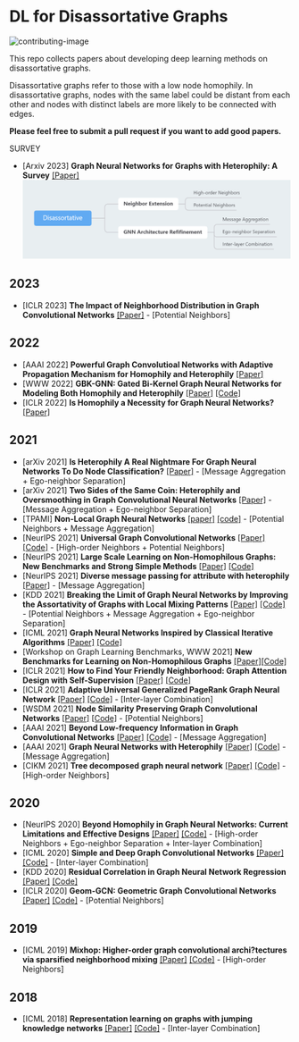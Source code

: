 # DL for Disassortative Graphs
![contributing-image](https://img.shields.io/badge/contributions-welcome-brightgreen.svg?style=flat)

This repo collects papers about developing deep learning methods on disassortative graphs.

Disassortative graphs refer to those with a low node homophily. In disassortative graphs, nodes with the same label could be distant from each other and nodes with distinct labels are more likely to be connected with edges.

**Please feel free to submit a pull request if you want to add good papers.**

SURVEY
* [Arxiv 2023] **Graph Neural Networks for Graphs with Heterophily: A Survey** [[Paper]](https://arxiv.org/abs/2202.07082)
![Classification](./Classification.png)

2023
----
* [ICLR 2023] **The Impact of Neighborhood Distribution in Graph Convolutional Networks** [[Paper]](https://openreview.net/forum?id=XUqTyU9VlWp) - [Potential Neighbors]

2022
----
* [AAAI 2022] **Powerful Graph Convolutioal Networks with Adaptive Propagation Mechanism for Homophily and Heterophily** [[Paper]](https://arxiv.org/abs/2112.13562) 
* [WWW 2022] **GBK-GNN: Gated Bi-Kernel Graph Neural Networks for Modeling Both Homophily and Heterophily** [[Paper]](https://arxiv.org/abs/2110.15777) [[Code]](https://github.com/Xzh0u/GBK-GNN)
* [ICLR 2022] **Is Homophily a Necessity for Graph Neural Networks?** [[Paper]](https://openreview.net/forum?id=ucASPPD9GKN) 



2021
----
* [arXiv 2021] **Is Heterophily A Real Nightmare For Graph Neural Networks To Do Node Classification?** [[Paper]](https://arxiv.org/abs/2109.05641) - [Message Aggregation + Ego-neighbor Separation]
* [arXiv 2021] **Two Sides of the Same Coin: Heterophily and Oversmoothing in Graph Convolutional Neural Networks** [[Paper]](https://arxiv.org/abs/2102.06462v2) - [Message Aggregation + Ego-neighbor Separation]
* [TPAMI] **Non-Local Graph Neural Networks** [[paper]](https://arxiv.org/abs/2005.14612) [[code]](https://github.com/divelab/Non-Local-GNN) - [Potential Neighbors + Message Aggregation]
* [NeurIPS 2021] **Universal Graph Convolutional Networks** [[Paper]](https://openreview.net/forum?id=MSXDyfli9vy) [[Code]](https://github.com/jindi-tju/U-GCN) - [High-order Neighbors + Potential Neighbors]
* [NeurIPS 2021] **Large Scale Learning on Non-Homophilous Graphs: New Benchmarks and Strong Simple Methods** [[Paper]](https://arxiv.org/abs/2110.14446) [[Code]](https://github.com/CUAI/Non-Homophily-Large-Scale)
* [NeurIPS 2021] **Diverse message passing for attribute with heterophily** [[Paper]](https://proceedings.neurips.cc/paper/2021/hash/253614bbac999b38b5b60cae531c4969-Abstract.html) - [Message Aggregation]
* [KDD 2021] **Breaking the Limit of Graph Neural Networks by Improving the Assortativity of Graphs with Local Mixing Patterns** [[Paper]](https://dl.acm.org/doi/abs/10.1145/3447548.3467373) [[Code]](https://github.com/susheels/gnns-and-local-assortativity) - [Potential Neighbors + Message Aggregation + Ego-neighbor Separation]
* [ICML 2021] **Graph Neural Networks Inspired by Classical Iterative Algorithms** [[Paper]](https://arxiv.org/abs/2103.06064) [[Code]](https://github.com/FFTYYY/TWIRLS)
* [Workshop on Graph Learning Benchmarks, WWW 2021] **New Benchmarks for Learning on Non-Homophilous Graphs** [[Paper]](https://graph-learning-benchmarks.github.io/assets/papers/Non_Homophilous_Camera_Ready.pdf)[[Code]](https://github.com/CUAI/Non-Homophily-Benchmarks)
* [ICLR 2021] **How to Find Your Friendly Neighborhood: Graph Attention Design with Self-Supervision** [[Paper]](https://openreview.net/forum?id=Wi5KUNlqWty) [[Code]](https://github.com/dongkwan-kim/SuperGAT)
* [ICLR 2021] **Adaptive Universal Generalized PageRank Graph Neural Network** [[Paper]](https://openreview.net/forum?id=n6jl7fLxrP) [[Code]](https://github.com/jianhao2016/GPRGNN) - [Inter-layer Combination]
* [WSDM 2021] **Node Similarity Preserving Graph Convolutional Networks** [[Paper]](https://arxiv.org/abs/2011.09643) [[Code]](https://github.com/ChandlerBang/SimP-GCN) - [Potential Neighbors]
* [AAAI 2021] **Beyond Low-frequency Information in Graph Convolutional Networks** [[Paper]](https://arxiv.org/abs/2101.00797) [[Code]](https://github.com/bdy9527/FAGCN) - [Message Aggregation]
* [AAAI 2021] **Graph Neural Networks with Heterophily** [[Paper]](https://arxiv.org/abs/2009.13566) [[Code]](https://github.com/GemsLab/CPGNN) - [Message Aggregation]
* [CIKM 2021] **Tree decomposed graph neural network** [[Paper]](https://arxiv.org/abs/2108.11022) [[Code]](https://github.com/YuWVandy/TDGNN) - [High-order Neighbors]

2020
----
* [NeurIPS 2020] **Beyond Homophily in Graph Neural Networks: Current Limitations and Effective Designs** [[Paper]](https://arxiv.org/abs/2006.11468) [[Code]](https://github.com/GemsLab/H2GCN) - [High-order Neighbors + Ego-neighbor Separation + Inter-layer Combination]
* [ICML 2020] **Simple and Deep Graph Convolutional Networks** [[Paper]](https://arxiv.org/abs/2007.02133) [[Code]](https://github.com/chennnM/GCNII) - [Inter-layer Combination]
* [KDD 2020] **Residual Correlation in Graph Neural Network Regression** [[Paper]](https://arxiv.org/abs/2002.08274) [[Code]](https://github.com/000Justin000/gnn-residual-correlation)
* [ICLR 2020] **Geom-GCN: Geometric Graph Convolutional Networks** [[Paper]](https://openreview.net/forum?id=S1e2agrFvS) [[Code]](https://github.com/graphdml-uiuc-jlu/geom-gcn) - [Potential Neighbors]

2019
----
* [ICML 2019] **Mixhop: Higher-order graph convolutional archi?tectures via sparsified neighborhood mixing** [[Paper]](http://proceedings.mlr.press/v97/abu-el-haija19a.html) [[Code]](https://github.com/benedekrozemberczki/MixHop-and-N-GCN) - [High-order Neighbors]

2018
----
* [ICML 2018] **Representation learning on graphs with jumping knowledge networks** [[Paper]](http://proceedings.mlr.press/v80/xu18c.html) [[Code]](https://github.com/dmlc/dgl/tree/master/examples/pytorch/jknet) - [Inter-layer Combination]
